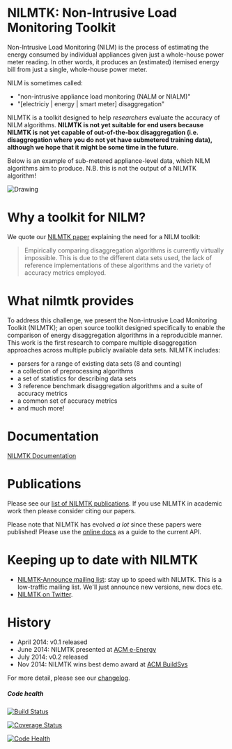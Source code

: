 # NILMTK: Non-Intrusive Load Monitoring Toolkit

Non-Intrusive Load Monitoring (NILM) is the process of estimating the
energy consumed by individual appliances given just a whole-house
power meter reading.  In other words, it produces an (estimated)
itemised energy bill from just a single, whole-house power meter.

NILM is sometimes called:

* "non-intrusive appliance load monitoring (NALM or NIALM)"
* "[electriciy | energy | smart meter] disaggregation"

NILMTK is a toolkit designed to help *researchers* evaluate the
accuracy of NILM algorithms. **NILMTK is not yet suitable for end
users because NILMTK is not yet capable of out-of-the-box
disaggregation (i.e. disaggregation where you do not yet have
submetered training data), although we hope that it might be some time
in the future**.

Below is an example of sub-metered appliance-level data, which NILM
algorithms aim to produce. N.B. this is not the output of a NILMTK
algorithm!

<img src="https://dl.dropboxusercontent.com/u/75845627/nilmtk/submetered.png" alt="Drawing" style="width: 40% height: 40%;"/>


# Why a toolkit for NILM?

We quote our [NILMTK paper](http://arxiv.org/pdf/1404.3878v1.pdf)
explaining the need for a NILM toolkit:

  > Empirically comparing disaggregation algorithms is currently
  > virtually impossible. This is due to the different data sets used,
  > the lack of reference implementations of these algorithms and the
  > variety of accuracy metrics employed.


# What nilmtk provides

To address this challenge, we present the Non-intrusive Load Monitoring
Toolkit (NILMTK); an open source toolkit designed specifically to enable
the comparison of energy disaggregation algorithms in a reproducible
manner. This work is the first research to compare multiple
disaggregation approaches across multiple publicly available data sets.
NILMTK includes:

-  parsers for a range of existing data sets (8 and counting)
-  a collection of preprocessing algorithms
-  a set of statistics for describing data sets
-  3 reference benchmark disaggregation algorithms and a suite of
   accuracy metrics
-  a common set of accuracy metrics
-  and much more!


# Documentation

[NILMTK Documentation](https://github.com/nilmtk/nilmtk/tree/master/docs/manual/table_of_contents.md)


# Publications

Please see our [list of NILMTK publications](http://nilmtk.github.io/#publications).  If you use NILMTK in academic work then please consider citing our papers.

Please note that NILMTK has evolved *a lot* since these papers were published! Please use the
[online docs](https://github.com/nilmtk/nilmtk/tree/master/docs/manual/table_of_contents.md)
as a guide to the current API.


# Keeping up to date with NILMTK

* [NILMTK-Announce mailing list](https://groups.google.com/forum/#!forum/nilmtk-announce): stay up to speed with NILMTK.  This is a low-traffic mailing list.  We'll just announce new versions, new docs etc.
* [NILMTK on Twitter](https://twitter.com/nilmtk).


# History

* April 2014: v0.1 released
* June 2014: NILMTK presented at [ACM e-Energy](http://conferences.sigcomm.org/eenergy/2014/)
* July 2014: v0.2 released
* Nov 2014: NILMTK wins best demo award at [ACM BuildSys](http://www.buildsys.org/2014/)

For more detail, please see our [changelog](https://github.com/nilmtk/nilmtk/blob/master/docs/manual/developer_guide/changelog.md).


##### Code health

[![Build Status](https://travis-ci.org/nilmtk/nilmtk.svg?branch=master)](https://travis-ci.org/nilmtk/nilmtk) 

[![Coverage Status](https://coveralls.io/repos/nilmtk/nilmtk/badge.png)](https://coveralls.io/r/nilmtk/nilmtk)

[![Code Health](https://landscape.io/github/nilmtk/nilmtk/master/landscape.png)](https://landscape.io/github/nilmtk/nilmtk/master)
